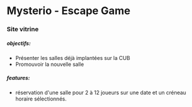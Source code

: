 # Mysterio - Escape Game

### Site vitrine

##### objectifs:

- Présenter les salles déjà implantées sur la CUB
- Promouvoir la nouvelle salle

##### features:

- réservation d'une salle pour 2 à 12 joueurs sur une date et un créneau horaire sélectionnés.
